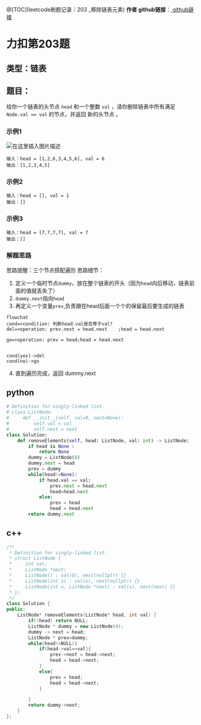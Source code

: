 @[TOC](leetcode刷题记录｜203	_移除链表元素)
**作者 github链接**：[ github链接](https://github.com/Zhangshuor/leetcode)
# 力扣第203题
## 类型：链表
## 题目：
给你一个链表的头节点 `head` 和一个整数 `val` ，请你删除链表中所有满足 `Node.val == val` 的节点，并返回 新的头节点 。

### 示例1
![在这里插入图片描述](https://img-blog.csdnimg.cn/df658f3b2ae84260bf7be294169a5863.png?x-oss-process=image/watermark,type_d3F5LXplbmhlaQ,shadow_50,text_Q1NETiBAY29kZXJfc3VyZQ==,size_20,color_FFFFFF,t_70,g_se,x_16)

```
输入：head = [1,2,6,3,4,5,6], val = 6
输出：[1,2,3,4,5]
```
### 示例2
```
输入：head = [], val = 1
输出：[]
```
### 示例3
```
输入：head = [7,7,7,7], val = 7
输出：[]
```
### 解题思路
思路提醒：三个节点搭配遍历
思路细节：
1. 定义一个临时节点`dummy`，放在整个链表的开头（因为`head`向后移动，链表前面的值就丢失了）
2. `dummy.next`指向`head`
3. 再定义一个变量`prev`,负责跟在head后面一个个的保留最后要生成的链表
```mermaid
flowchat
cond=>condition: 判断head.val是否等于val?
del=>operation: prev.next = head.next    ;head = head.next

go=>operation: prev = head;head = head.next


cond(yes)->del
cond(no)->go
```

4. 直到遍历完成，返回 dummy.next


## python
```python
# Definition for singly-linked list.
# class ListNode:
#     def __init__(self, val=0, next=None):
#         self.val = val
#         self.next = next
class Solution:
    def removeElements(self, head: ListNode, val: int) -> ListNode:
        if head is None :
            return None
        dummy = ListNode(0)
        dummy.next = head
        prev = dummy
        while(head!=None):
            if head.val == val:
                prev.next = head.next
                head=head.next
            else:
                prev = head
                head = head.next
        return dummy.next
```

## c++
```cpp
/**
 * Definition for singly-linked list.
 * struct ListNode {
 *     int val;
 *     ListNode *next;
 *     ListNode() : val(0), next(nullptr) {}
 *     ListNode(int x) : val(x), next(nullptr) {}
 *     ListNode(int x, ListNode *next) : val(x), next(next) {}
 * };
 */
class Solution {
public:
    ListNode* removeElements(ListNode* head, int val) {
        if(!head) return NULL;
        ListNode * dummy = new ListNode(0);
        dummy -> next = head;
        ListNode * prev=dummy;
        while(head!=NULL){
            if(head->val==val){
                prev->next = head->next;
                head = head->next;
            }
            else{
                prev = head;
                head = head->next;
            }

        }
        return dummy->next;
    }
};
```


